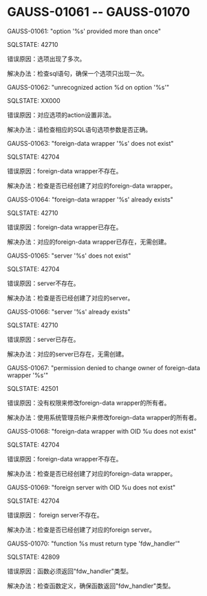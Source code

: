 # GAUSS-01061 -- GAUSS-01070<a name="ZH-CN_TOPIC_0302073441"></a>

GAUSS-01061: "option '%s' provided more than once"

SQLSTATE: 42710

错误原因：选项出现了多次。

解决办法：检查sql语句，确保一个选项只出现一次。

GAUSS-01062: "unrecognized action %d on option '%s'"

SQLSTATE: XX000

错误原因：对应选项的action设置非法。

解决办法：请检查相应的SQL语句选项参数是否正确。

GAUSS-01063: "foreign-data wrapper '%s' does not exist"

SQLSTATE: 42704

错误原因：foreign-data wrapper不存在。

解决办法：检查是否已经创建了对应的foreign-data wrapper。

GAUSS-01064: "foreign-data wrapper '%s' already exists"

SQLSTATE: 42710

错误原因：foreign-data wrapper已存在。

解决办法：对应的foreign-data wrapper已存在，无需创建。

GAUSS-01065: "server '%s' does not exist"

SQLSTATE: 42704

错误原因：server不存在。

解决办法：检查是否已经创建了对应的server。

GAUSS-01066: "server '%s' already exists"

SQLSTATE: 42710

错误原因：server已存在。

解决办法：对应的server已存在，无需创建。

GAUSS-01067: "permission denied to change owner of foreign-data wrapper '%s'"

SQLSTATE: 42501

错误原因：没有权限来修改foreign-data wrapper的所有者。

解决办法：使用系统管理员帐户来修改foreign-data wrapper的所有者。

GAUSS-01068: "foreign-data wrapper with OID %u does not exist"

SQLSTATE: 42704

错误原因：foreign-data wrapper不存在。

解决办法：检查是否已经创建了对应的foreign-data wrapper。

GAUSS-01069: "foreign server with OID %u does not exist"

SQLSTATE: 42704

错误原因： foreign server不存在。

解决办法：检查是否已经创建了对应的foreign server。

GAUSS-01070: "function %s must return type 'fdw\_handler'"

SQLSTATE: 42809

错误原因：函数必须返回"fdw\_handler"类型。

解决办法：检查函数定义，确保函数返回"fdw\_handler"类型。

